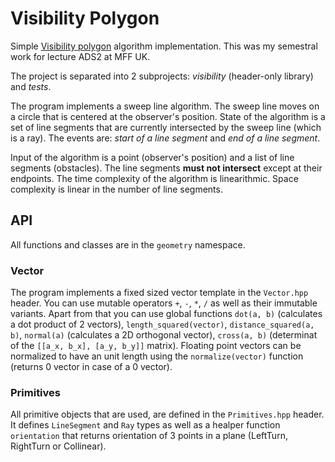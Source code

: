 # Visibility Polygon
Simple [Visibility polygon](https://en.wikipedia.org/wiki/Visibility_polygon) algorithm implementation. This was my semestral work for lecture ADS2 at MFF UK.

The project is separated into 2 subprojects: *visibility* (header-only library) and *tests*.

The program implements a sweep line algorithm. The sweep line moves on a circle that is centered at the observer's position. State of the algorithm is a set of line segments that are currently intersected by the sweep line (which is a ray). The events are: *start of a line segment* and *end of a line segment*.

Input of the algorithm is a point (observer's position) and a list of line segments (obstacles). The line segments **must not intersect** except at their endpoints. The time complexity of the algorithm is linearithmic. Space complexity is linear in the number of line segments.

## API

All functions and classes are in the `geometry` namespace.

### Vector

The program implements a fixed sized vector template in the `Vector.hpp` header. You can use mutable operators `+`, `-`, `*`, `/` as well as their immutable variants. Apart from that you can use global functions `dot(a, b)` (calculates a dot product of 2 vectors), `length_squared(vector)`, `distance_squared(a, b)`, `normal(a)` (calculates a 2D orthogonal vector), `cross(a, b)` (determinat of the `[[a_x, b_x], [a_y, b_y]]` matrix). Floating point vectors can be normalized to have an unit length using the `normalize(vector)` function (returns 0 vector in case of a 0 vector). 

### Primitives

All primitive objects that are used, are defined in the `Primitives.hpp` header. It defines `LineSegment` and `Ray` types as well as a healper function `orientation` that returns orientation of 3 points in a plane (LeftTurn, RightTurn or Collinear).

